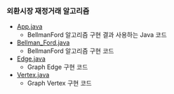 ### 외환시장 재정거래 알고리즘
- <a href="https://github.com/hongjw1991/Java-DataStructure-Algorithm-DesignPattern/tree/master/Algorithm/Problem_Solve/Shortest_Path/Forex_Market/App.java">App.java</a>
    - BellmanFord 알고리즘 구현 결과 사용하는 Java 코드
- <a href="https://github.com/hongjw1991/Java-DataStructure-Algorithm-DesignPattern/tree/master/Algorithm/Problem_Solve/Shortest_Path/Forex_Market/Bellman_Ford.java">Bellman_Ford.java</a>
    - BellmanFord 알고리즘 구현 코드
- <a href="https://github.com/hongjw1991/Java-DataStructure-Algorithm-DesignPattern/tree/master/Algorithm/Problem_Solve/Shortest_Path/Forex_Market/Edge.java">Edge.java</a>
    - Graph Edge 구현 코드
- <a href="https://github.com/hongjw1991/Java-DataStructure-Algorithm-DesignPattern/tree/master/Algorithm/Problem_Solve/Shortest_Path/Forex_Market/Vertex.java">Vertex.java</a>
    - Graph Vertex 구현 코드
